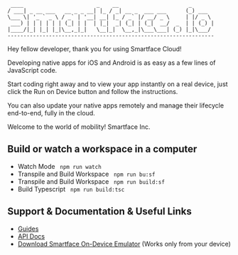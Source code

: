      ____                       _    __                      _
    / ___| _ __ ___   __ _ _ __| |_ / _| __ _  ___ ___      (_) ___
    \___ \| '_ ` _ \ / _` | '__| __| |_ / _` |/ __/ _ \     | |/ _ \
     ___) | | | | | | (_| | |  | |_|  _| (_| | (_|  __/  _  | | (_) |
    |____/|_| |_| |_|\__,_|_|   \__|_|  \__,_|\___\___| (_) |_|\___/
    -----------------------------------------------------------------

Hey fellow developer, thank you for using Smartface Cloud!

Developing native apps for iOS and Android is as easy as a few lines of
JavaScript code.

Start coding right away and to view your app instantly on a real device,
just click the Run on Device button and follow the instructions.

You can also update your native apps remotely and manage their lifecycle
end-to-end, fully in the cloud.

Welcome to the world of mobility!
Smartface Inc.

## Build or watch a workspace in a computer

- Watch Mode
  ` npm run watch`
- Transpile and Build Workspace
  ` npm run bu:sf`
- Transpile and Build Workspace
  ` npm run build:sf`
- Build Typescript
  ` npm run build:tsc`

## Support & Documentation & Useful Links

- [Guides](https://docs.smartface.io)
- [API Docs](http://ref.smartface.io)
- [Download Smartface On-Device Emulator](https://e.smartface.io) (Works only from your device)
